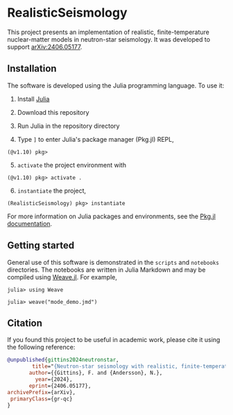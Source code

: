 # RealisticSeismology

This project presents an implementation of realistic, finite-temperature nuclear-matter models in neutron-star seismology. It was developed to support [arXiv:2406.05177](https://arxiv.org/abs/2406.05177). 

## Installation

The software is developed using the Julia programming language. To use it:

1. Install [Julia](https://julialang.org/downloads/)

2. Download this repository

3. Run Julia in the repository directory

4. Type `]` to enter Julia's package manager (Pkg.jl) REPL,

```julia-repl
(@v1.10) pkg>
```

5. `activate` the project environment with

```julia-repl
(@v1.10) pkg> activate .
```

6. `instantiate` the project,

```julia-repl
(RealisticSeismology) pkg> instantiate
```

For more information on Julia packages and environments, see the [Pkg.jl documentation](https://pkgdocs.julialang.org/v1/).

## Getting started

General use of this software is demonstrated in the `scripts` and `notebooks` directories. The notebooks are written in Julia Markdown and may be compiled using [Weave.jl](https://weavejl.mpastell.com/stable/). For example,

```julia-repl
julia> using Weave

julia> weave("mode_demo.jmd")
```

## Citation

If you found this project to be useful in academic work, please cite it using the following reference:

```bibtex
@unpublished{gittins2024neutronstar,
        title="{Neutron-star seismology with realistic, finite-temperature nuclear matter}", 
       author={{Gittins}, F. and {Andersson}, N.},
         year={2024},
       eprint={2406.05177},
archivePrefix={arXiv},
 primaryClass={gr-qc}
}
```
